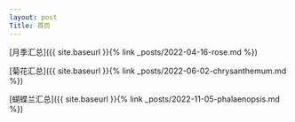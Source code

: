 ```yaml
---
layout: post
Title: 首页
---
```


[月季汇总]({{ site.baseurl }}{% link _posts/2022-04-16-rose.md %})

[菊花汇总]({{ site.baseurl }}{% link _posts/2022-06-02-chrysanthemum.md %})

[蝴蝶兰汇总]({{ site.baseurl }}{% link _posts/2022-11-05-phalaenopsis.md %})
